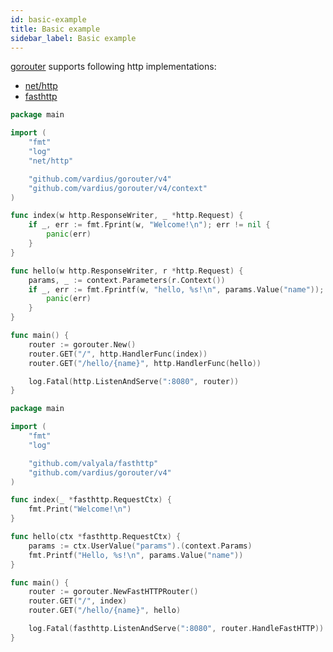 ```yaml
---
id: basic-example
title: Basic example
sidebar_label: Basic example
---
```


[gorouter](github.com/vardius/gorouter) supports following http implementations:

- [net/http](https://golang.org/pkg/net/http/)
- [fasthttp](https://github.com/valyala/fasthttp)

<!--DOCUSAURUS_CODE_TABS-->
<!--net/http-->
```go
package main

import (
    "fmt"
    "log"
    "net/http"

    "github.com/vardius/gorouter/v4"
    "github.com/vardius/gorouter/v4/context"
)

func index(w http.ResponseWriter, _ *http.Request) {
    if _, err := fmt.Fprint(w, "Welcome!\n"); err != nil {
        panic(err)
    }
}

func hello(w http.ResponseWriter, r *http.Request) {
    params, _ := context.Parameters(r.Context())
    if _, err := fmt.Fprintf(w, "hello, %s!\n", params.Value("name")); err != nil {
        panic(err)
    }
}

func main() {
    router := gorouter.New()
    router.GET("/", http.HandlerFunc(index))
    router.GET("/hello/{name}", http.HandlerFunc(hello))

    log.Fatal(http.ListenAndServe(":8080", router))
}
```
<!--valyala/fasthttp-->
```go
package main

import (
    "fmt"
    "log"

    "github.com/valyala/fasthttp"
    "github.com/vardius/gorouter/v4"
)

func index(_ *fasthttp.RequestCtx) {
    fmt.Print("Welcome!\n")
}

func hello(ctx *fasthttp.RequestCtx) {
    params := ctx.UserValue("params").(context.Params)
    fmt.Printf("Hello, %s!\n", params.Value("name"))
}

func main() {
    router := gorouter.NewFastHTTPRouter()
    router.GET("/", index)
    router.GET("/hello/{name}", hello)

    log.Fatal(fasthttp.ListenAndServe(":8080", router.HandleFastHTTP))
}
```
<!--END_DOCUSAURUS_CODE_TABS-->
